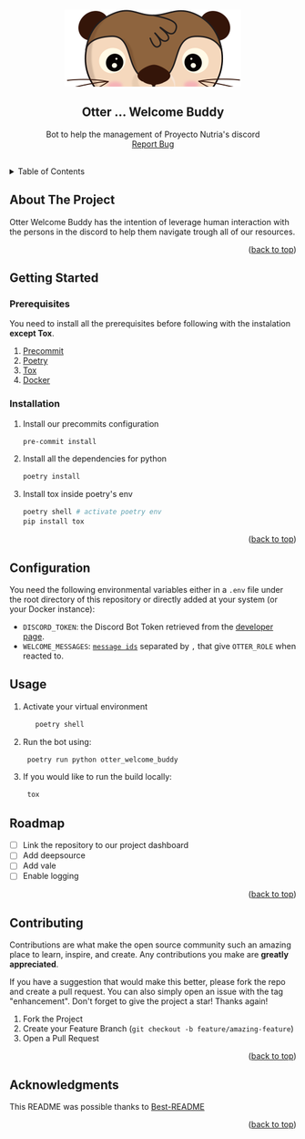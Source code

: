 <a name="readme-top"></a>

<!-- PROJECT LOGO -->
<br />
<div align="center">
  <img src="images/nutria_logo.png">
  <h2 align="center">Otter ... Welcome Buddy</h2>
  <p align="center">
    Bot to help the management of Proyecto Nutria's discord
  <br />
  <a href="https://github.com/Proyecto-Nutria/otter-welcome-buddy/issues">Report Bug</a>
  </p>
  <br />
</div>


<!-- TABLE OF CONTENTS -->
<details>
  <summary>Table of Contents</summary>
  <ol>
    <li>
      <a href="#about-the-project">About The Project</a>
    </li>
    <li>
      <a href="#getting-started">Getting Started</a>
      <ul>
        <li><a href="#prerequisites">Prerequisites</a></li>
        <li><a href="#installation">Installation</a></li>
      </ul>
    </li>
    <li><a href="#usage">Usage</a></li>
    <li><a href="#roadmap">Roadmap</a></li>
    <li><a href="#contributing">Contributing</a></li>
    <li><a href="#acknowledgments">Acknowledgments</a></li>
  </ol>
</details>


<!-- ABOUT THE PROJECT -->
## About The Project

Otter Welcome Buddy has the intention of leverage human interaction with the persons in the discord to help them navigate trough all of our resources.
<p align="right">(<a href="#readme-top">back to top</a>)</p>


<!-- GETTING STARTED -->
## Getting Started

### Prerequisites

You need to install all the prerequisites before following with the instalation **except Tox**.

1. [Precommit](https://pre-commit.com/#installation)
1. [Poetry](https://python-poetry.org/)
1. [Tox](https://tox.wiki/en/latest/)
1. [Docker](https://docs.docker.com/get-docker/)

### Installation
1. Install our precommits configuration
   ```sh
   pre-commit install
   ```
1. Install all the dependencies for python
   ```sh
   poetry install
   ```
1. Install tox inside poetry's env
    ```sh
    poetry shell # activate poetry env
    pip install tox
    ```
<p align="right">(<a href="#readme-top">back to top</a>)</p>


<!-- CONFIGURATION INSTRUCTIONS -->
## Configuration

You need the following environmental variables either in a `.env` file under the root directory of this repository or directly added at your system (or your Docker instance):

* `DISCORD_TOKEN`: the Discord Bot Token retrieved from the [developer page](https://discord.com/developers/applications).
* `WELCOME_MESSAGES`: [`message ids`](https://discordpy.readthedocs.io/en/stable/api.html?highlight=message%20id#discord.Message.id) separated by `,` that give `OTTER_ROLE` when reacted to.


<!-- USAGE EXAMPLES -->
## Usage

1. Activate your virtual environment
   ```sh
      poetry shell
   ```
1. Run the bot using:
   ```sh
    poetry run python otter_welcome_buddy
   ```
1. If you would like to run the build locally:
   ```sh
    tox
   ```

<!-- ROADMAP -->
## Roadmap

- [ ] Link the repository to our project dashboard
- [ ] Add deepsource
- [ ] Add vale
- [ ] Enable logging

<p align="right">(<a href="#readme-top">back to top</a>)</p>



<!-- CONTRIBUTING -->
## Contributing

Contributions are what make the open source community such an amazing place to learn, inspire, and create. Any contributions you make are **greatly appreciated**.

If you have a suggestion that would make this better, please fork the repo and create a pull request. You can also simply open an issue with the tag "enhancement".
Don't forget to give the project a star! Thanks again!

1. Fork the Project
2. Create your Feature Branch (`git checkout -b feature/amazing-feature`)
5. Open a Pull Request

<p align="right">(<a href="#readme-top">back to top</a>)</p>


<!-- ACKNOWLEDGMENTS -->
## Acknowledgments

This README was possible thanks to [Best-README](https://github.com/othneildrew/Best-README-Template)


<p align="right">(<a href="#readme-top">back to top</a>)</p>

